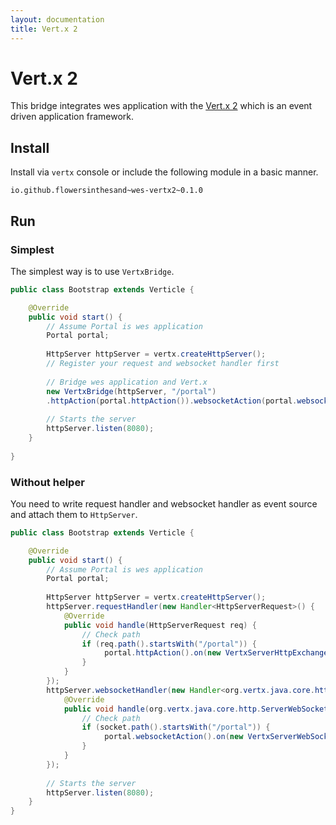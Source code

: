 ```yaml
---
layout: documentation
title: Vert.x 2
---
```


# Vert.x 2
This bridge integrates wes application with the [Vert.x 2](http://vertx.io/) which is an event driven application framework.

## Install
Install via `vertx` console or include the following module in a basic manner.

```
io.github.flowersinthesand~wes-vertx2~0.1.0
```

## Run

### Simplest

The simplest way is to use `VertxBridge`.

```java
public class Bootstrap extends Verticle {

    @Override
    public void start() {
        // Assume Portal is wes application
        Portal portal;
        
        HttpServer httpServer = vertx.createHttpServer();
        // Register your request and websocket handler first
        
        // Bridge wes application and Vert.x
        new VertxBridge(httpServer, "/portal")
        .httpAction(portal.httpAction()).websocketAction(portal.websocketAction());
        
        // Starts the server
        httpServer.listen(8080);
    }
    
}
```

### Without helper

You need to write request handler and websocket handler as event source and attach them to `HttpServer`.

```java
public class Bootstrap extends Verticle {

    @Override
    public void start() {
        // Assume Portal is wes application
        Portal portal;
        
        HttpServer httpServer = vertx.createHttpServer();
        httpServer.requestHandler(new Handler<HttpServerRequest>() {
            @Override
            public void handle(HttpServerRequest req) {
                // Check path
                if (req.path().startsWith("/portal")) {
                     portal.httpAction().on(new VertxServerHttpExchange(req));
                }
            }
        });
        httpServer.websocketHandler(new Handler<org.vertx.java.core.http.ServerWebSocket>() {
            @Override
            public void handle(org.vertx.java.core.http.ServerWebSocket socket) {
                // Check path
                if (socket.path().startsWith("/portal")) {
                     portal.websocketAction().on(new VertxServerWebSocket(socket));
                }
            }
        });
        
        // Starts the server
        httpServer.listen(8080);
    }
}
```
